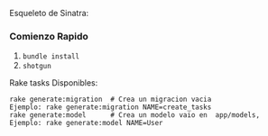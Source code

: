 Esqueleto de Sinatra:

### Comienzo Rapido

1.  `bundle install`
2.  `shotgun`

Rake tasks Disponibles:

```
rake generate:migration  # Crea un migracion vacia
Ejemplo: rake generate:migration NAME=create_tasks
rake generate:model      # Crea un modelo vaio en  app/models,
Ejemplo: rake generate:model NAME=User
```


